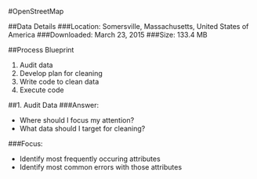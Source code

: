 #OpenStreetMap

##Data Details
###Location: Somersville, Massachusetts, United States of America
###Downloaded: March 23, 2015
###Size: 133.4 MB

##Process Blueprint
1. Audit data
2. Develop plan for cleaning
3. Write code to clean data
4. Execute code

##1. Audit Data
###Answer:
  * Where should I focus my attention?
  * What data should I target for cleaning?

###Focus:
  * Identify most frequently occuring attributes
  * Identify most common errors with those attributes